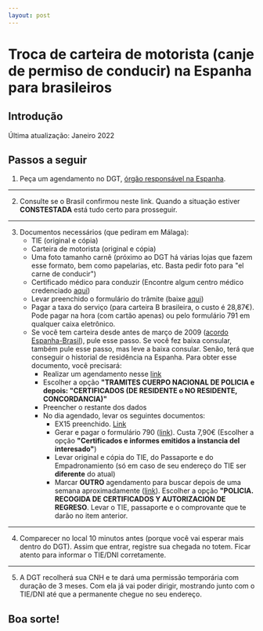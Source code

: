 ```yaml
---
layout: post
---
```

# Troca de carteira de motorista (canje de permiso de conducir) na Espanha para brasileiros

## Introdução

Última atualização: Janeiro 2022

## Passos a seguir

1. Peça um agendamento no DGT, [órgão responsável na Espanha](https://sedeapl.dgt.gob.es:7443/WEB_NCIT_CONSULTA/solicitarCita.faces).
---
2. Consulte se o Brasil confirmou neste link. Quando a situação estiver **CONSTESTADA** está tudo certo para prosseguir.
---
3. Documentos necessários (que pediram em Málaga):
    - TIE (original e cópia)
    - Carteira de motorista (original e cópia)
    - Uma foto tamanho carnê (próximo ao DGT há várias lojas que fazem esse formato, bem como papelarias, etc. Basta pedir foto para "el carne de conducir")
    - Certificado médico para conduzir (Encontre algum centro médico credenciado [aqui](https://www.dgt.es/conoce-la-dgt/con-quien-trabajamos/centros-reconocimiento-conductores/))
    - Levar preenchido o formulário do trâmite (baixe [aqui](https://f682c250-f058-4c35-96bd-fa6c1c1775c3.filesusr.com/ugd/d48811_a74148aeb4414e88beb73229fdd02d9a.pdf))
    - Pagar a taxa do serviço (para carteira B brasileira, o custo é 28,87€). Pode pagar na hora (com cartão apenas) ou pelo formulário 791 em qualquer caixa eletrônico.
    - Se você tem carteira desde antes de março de 2009 ([acordo Espanha-Brasil](https://www.boe.es/buscar/doc.php?id=BOE-A-2011-14617)), pule esse passo. Se você fez baixa consular, também pule esse passo, mas leve a baixa consular. Senão, terá que conseguir o historial de residência na Espanha. Para obter esse documento, você precisará:
        - Realizar um agendamento nesse [link](http://sede.administracionespublicas.gob.es/icpplus/index.html)
        - Escolher a opção **"TRAMITES CUERPO NACIONAL DE POLICIA e depois: "CERTIFICADOS (DE RESIDENTE o NO RESIDENTE, CONCORDANCIA)"**
        - Preencher o restante dos dados
        - No dia agendado, levar os seguintes documentos:
            - EX15 preenchido. [Link](https://extranjeros.inclusion.gob.es/ficheros/Modelos_solicitudes/mod_solicitudes2/15-Formulario_NIE_y_certificados.pdf)
            - Gerar e pagar o formulário 790 ([link](https://sede.policia.gob.es:38089/Tasa790_012/ImpresoRellenar)). Custa 7,90€ (Escolher a opção **"Certificados e informes emitidos a instancia del interesado"**)
            - Levar original e cópia do TIE, do Passaporte e do Empadronamiento (só em caso de seu endereço do TIE ser **diferente** do atual)
            - Marcar **OUTRO** agendamento para buscar depois de uma semana aproximadamente ([link](http://sede.administracionespublicas.gob.es/icpplus/index.html)). Escolher a opção **"POLICIA. RECOGIDA DE CERTIFICADOS Y AUTORIZACION DE REGRESO**. Levar o TIE, passaporte e o comprovante que te darão no item anterior.

---
4. Comparecer no local 10 minutos antes (porque você vai esperar mais dentro do DGT). Assim que entrar, registre sua chegada no totem. Ficar atento para informar o TIE/DNI corretamente.
---
5. A DGT recolherá sua CNH e te dará uma permissão temporária com duração de 3 meses. Com ela já vai poder dirigir, mostrando junto com o TIE/DNI até que a permanente chegue no seu endereço.

## Boa sorte!